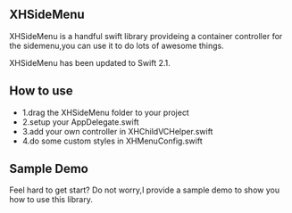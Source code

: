 XHSideMenu
-----------
XHSideMenu is a handful swift library provideing a container controller for the sidemenu,you can use it to do lots of awesome things.

XHSideMenu has been updated to Swift 2.1.

How to use
-----------
- 1.drag the XHSideMenu folder to your project
- 2.setup your AppDelegate.swift
- 3.add your own controller in XHChildVCHelper.swift
- 4.do some custom styles in XHMenuConfig.swift

Sample Demo
-----------
Feel hard to get start? Do not worry,I provide a sample demo to show you how to use this library.

